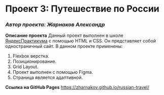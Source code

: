 # Проект 3: Путешествие по России

### *Автор проекта: Жарнаков Александр*

**Описание проекта**
Данный проект выполнен в школе [ЯндексПрактикума](https://praktikum.yandex.ru/profile/web/) c помощью HTML и CSS.
Он представляет собой одностраничный сайт.
В данном проекте применены:
1. Flexbox верстка.
2. Позиционирование.
3. Grid Layout.
4. Проект выполнен с помощью Figma.
5. Страница является адаптивной.

**Ссылка на GitHub Pages**
https://zharnakov.github.io/russian-travel/


